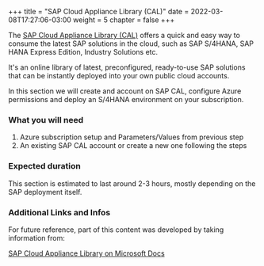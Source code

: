 +++
title = "SAP Cloud Appliance Library (CAL)"
date = 2022-03-08T17:27:06-03:00
weight = 5
chapter = false
+++

The [SAP Cloud Appliance Library (CAL)](https://cal.sap.com/) offers a quick and easy way to consume the latest SAP solutions in the cloud, such as SAP S/4HANA, SAP HANA Express Edition, Industry Solutions etc.

It's an online library of latest, preconfigured, ready-to-use SAP solutions that can be instantly deployed into your own public cloud accounts.

In this section we will create and account on SAP CAL, configure Azure permissions and deploy an S/4HANA environment on your subscription. 

### What you will need

1. Azure subscription setup and Parameters/Values from previous step
2. An existing SAP CAL account or create a new one following the steps

### Expected duration

This section is estimated to last around 2-3 hours, mostly depending on the SAP deployment itself. 

### Additional Links and Infos

For future reference, part of this content was developed by taking information from: 

[SAP Cloud Appliance Library on Microsoft Docs](https://docs.microsoft.com/en-us/azure/virtual-machines/workloads/sap/cal-s4h)